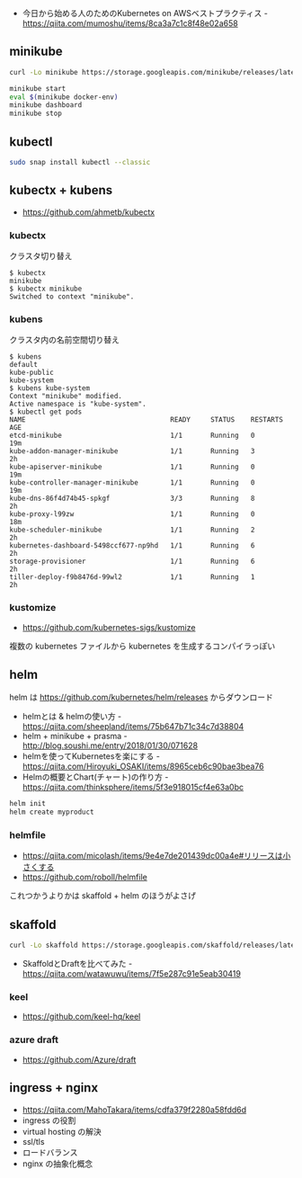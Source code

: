 * 今日から始める人のためのKubernetes on AWSベストプラクティス - https://qiita.com/mumoshu/items/8ca3a7c1c8f48e02a658

## minikube

```sh
curl -Lo minikube https://storage.googleapis.com/minikube/releases/latest/minikube-linux-amd64 && chmod +x minikube && sudo mv minikube /usr/local/bin/

minikube start
eval $(minikube docker-env)
minikube dashboard
minikube stop
```

## kubectl

```sh
sudo snap install kubectl --classic
```

## kubectx + kubens
* https://github.com/ahmetb/kubectx

### kubectx
クラスタ切り替え

```console
$ kubectx
minikube
$ kubectx minikube
Switched to context "minikube".
```

### kubens
クラスタ内の名前空間切り替え

```console
$ kubens
default
kube-public
kube-system
$ kubens kube-system
Context "minikube" modified.
Active namespace is "kube-system".
$ kubectl get pods
NAME                                    READY     STATUS    RESTARTS   AGE
etcd-minikube                           1/1       Running   0          19m
kube-addon-manager-minikube             1/1       Running   3          2h
kube-apiserver-minikube                 1/1       Running   0          19m
kube-controller-manager-minikube        1/1       Running   0          19m
kube-dns-86f4d74b45-spkgf               3/3       Running   8          2h
kube-proxy-l99zw                        1/1       Running   0          18m
kube-scheduler-minikube                 1/1       Running   2          2h
kubernetes-dashboard-5498ccf677-np9hd   1/1       Running   6          2h
storage-provisioner                     1/1       Running   6          2h
tiller-deploy-f9b8476d-99wl2            1/1       Running   1          2h
```

### kustomize
* https://github.com/kubernetes-sigs/kustomize

複数の kubernetes ファイルから kubernetes を生成するコンパイラっぽい

## helm
helm は https://github.com/kubernetes/helm/releases からダウンロード

* helmとは & helmの使い方 - https://qiita.com/sheepland/items/75b647b71c34c7d38804
* helm + minikube + prasma - http://blog.soushi.me/entry/2018/01/30/071628
* helmを使ってKubernetesを楽にする - https://qiita.com/Hiroyuki_OSAKI/items/8965ceb6c90bae3bea76
* Helmの概要とChart(チャート)の作り方 - https://qiita.com/thinksphere/items/5f3e918015cf4e63a0bc

```sh
helm init
helm create myproduct
```

### helmfile
* https://qiita.com/micolash/items/9e4e7de201439dc00a4e#リリースは小さくする
* https://github.com/roboll/helmfile

これつかうよりかは skaffold + helm のほうがよさげ

## skaffold

```sh
curl -Lo skaffold https://storage.googleapis.com/skaffold/releases/latest/skaffold-linux-amd64 && chmod +x skaffold && sudo mv skaffold /usr/local/bin
```

* SkaffoldとDraftを比べてみた - https://qiita.com/watawuwu/items/7f5e287c91e5eab30419

### keel
* https://github.com/keel-hq/keel

### azure draft
* https://github.com/Azure/draft

## ingress + nginx

* https://qiita.com/MahoTakara/items/cdfa379f2280a58fdd6d
* ingress の役割
* virtual hosting の解決
* ssl/tls
* ロードバランス
* nginx の抽象化概念

